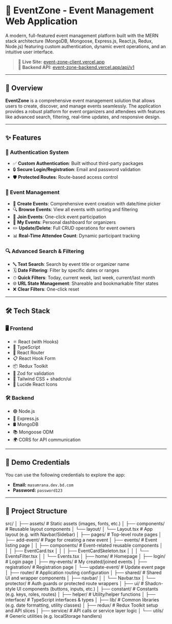 # 🎉 EventZone - Event Management Web Application

A modern, full-featured event management platform built with the MERN stack architecture (MongoDB, Mongoose, Express.js, React.js, Redux, Node.js) featuring custom authentication, dynamic event operations, and an intuitive user interface.

> 🔗 **Live Site:** [event-zone-client.vercel.app](https://event-zone-client.vercel.app)  
> 🔗 **Backend API:** [event-zone-backend.vercel.app/api/v1](https://event-zone-backend.vercel.app/api/v1)

---

## 🌟 Overview

**EventZone** is a comprehensive event management solution that allows users to create, discover, and manage events seamlessly. The application provides a robust platform for event organizers and attendees with features like advanced search, filtering, real-time updates, and responsive design.

---

## ✨ Features

### 🔐 Authentication System

- ✅ **Custom Authentication**: Built without third-party packages
- 🔒 **Secure Login/Registration**: Email and password validation
- 🛡 **Protected Routes**: Route-based access control

### 🎪 Event Management

- 📅 **Create Events**: Comprehensive event creation with date/time picker
- 🔍 **Browse Events**: View all events with sorting and filtering
- 👥 **Join Events**: One-click event participation
- 📂 **My Events**: Personal dashboard for organizers
- ✏️ **Update/Delete**: Full CRUD operations for event owners
- 📊 **Real-Time Attendee Count**: Dynamic participant tracking

### 🔍 Advanced Search & Filtering

- 🔤 **Text Search**: Search by event title or organizer name
- 🗓 **Date Filtering**: Filter by specific dates or ranges
- ⏱ **Quick Filters**: Today, current week, last week, current/last month
- 🌐 **URL State Management**: Shareable and bookmarkable filter states
- ❌ **Clear Filters**: One-click reset

---

## 🛠 Tech Stack

### 🖥 Frontend

- ⚛️ React (with Hooks)
- 🧠 TypeScript
- 🔁 React Router
- 📋 React Hook Form
- 📦 Redux Toolkit
- 🔐 Zod for validation
- 💅 Tailwind CSS + shadcn/ui
- 🎨 Lucide React Icons

### 🛠 Backend

- 🟢 Node.js
- 🚂 Express.js
- 🛢 MongoDB
- 📚 Mongoose ODM
- 🌍 CORS for API communication

---

## 🧪 Demo Credentials

You can use the following credentials to explore the app:

- **Email:** `masumrana.dev.bd.com`
- **Password:** `password123`

---

## 📁 Project Structure

 src/
│
├── assets/                  # Static assets (images, fonts, etc.)
│
├── components/              # Reusable layout components
│   └── layout/
│       └── Layout.tsx       # App layout (e.g. with Navbar/Sidebar)
│
├── pages/                   # Top-level route pages
│   ├── add-event/           # Page for creating a new event
│   ├── events/              # Event listing page
│   │   ├── components/      # Event-related reusable components
│   │   │   ├── EventCard.tsx
│   │   │   ├── EventCardSkeleton.tsx
│   │   │   └── EventsFilter.tsx
│   │   └── Events.tsx
│   ├── home/                # Homepage
│   ├── login/               # Login page
│   ├── my-events/           # My created/joined events
│   ├── registration/        # Registration page
│   └── update-event/        # Update event page
│
├── router/                  # Application routing configuration
│
├── shared/                  # Shared UI and wrapper components
│   ├── navbar/
│   │   └── Navbar.tsx
│   └── protector/           # Auth guards or protected route wrappers
│
├── ui/                      # Shadcn-style UI components (buttons, inputs, etc.)
│
├── constant/                # Constants (e.g. keys, roles, routes)
│
├── helper/                  # Utility/helper functions
│
├── interface/               # TypeScript interfaces & types
│
├── lib/                     # Common libraries (e.g. date formatting, utility classes)
│
├── redux/                   # Redux Toolkit setup and API slices
│
├── service/                 # API calls or service layer logic
│
└── utils/                   # Generic utilities (e.g. localStorage handlers)
